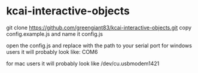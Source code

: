 # kcai-interactive-objects

git clone https://github.com/greengiant83/kcai-interactive-objects.git
copy config.example.js and name it config.js

open the config.js and replace <INSERT SERIAL PORT NAME HERE> with the path to your serial port
for windows users it will probably look like:
COM6

for mac users it will probably look like
/dev/cu.usbmodem1421